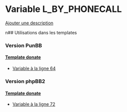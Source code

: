 # Variable L_BY_PHONECALL
[Ajouter une description](https://fa-tvars.appspot.com/L_BY_PHONECALL)

n## Utilisations dans les templates

### Version PunBB

#### [Template donate](punbb/donate.md)
* [Variable à la ligne 64](../punbb/donate.tpl#L64)

### Version phpBB2

#### [Template donate](subsilver/donate.md)
* [Variable à la ligne 72](../subsilver/donate.tpl#L72)